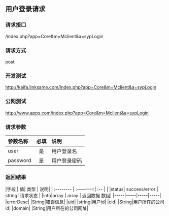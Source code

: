 ## 用户登录请求

### 请求接口

 /index.php?app=Core&m=Mclient&a=sypLogin

### 请求方式 

 post

### 开发测试 

 http://kaifa.linksame.com/index.php?app=Core&m=Mclient&a=sypLogin

### 公网测试  

 http://www.apps.com/index.php?app=Core&m=Mclient&a=sypLogin

### 请求参数

| 参数名称      |    必填 | 说明  |
| :-------- | :--------:| :-- |
| user| 是 |   用户登录名   |
| password | 是 |   用户登录密码 |


### 返回结果
|字段 |  值| 类型 | 说明|
| :-------- | :--------:| :-- | |
|status| success/error | string| 请求状态 |
|info|array | array | 返回数据 数组|
|-----|-----|-----|-----|
|errorDesc| |String|错误信息|
|uid|     |string|用户id|
|cid|     |String|用户所在的公司id|
|domain|  |String|用户所在的公司网址|


